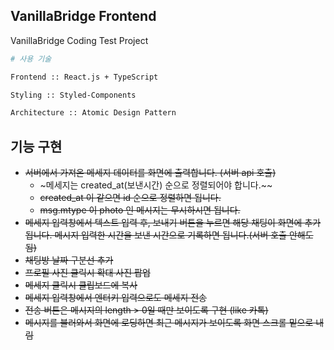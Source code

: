## VanillaBridge Frontend

VanillaBridge Coding Test Project

```bash
# 사용 기술

Frontend :: React.js + TypeScript

Styling :: Styled-Components

Architecture :: Atomic Design Pattern
```

## 기능 구현

- ~~서버에서 가져온 메세지 데이터를 화면에 출력합니다. (서버 api 호출)~~
  - ~메세지는 created_at(보낸시간) 순으로 정렬되어야 합니다.~~
  - ~~created_at 이 같으면 id 순으로 정렬하면 됩니다.~~
  - ~~msg.mtype 이 photo 인 메시지는 무시하시면 됩니다.~~
- ~~메세지 입력창에서 텍스트 입력 후, 보내기 버튼을 누르면 해당 채팅이 화면에 추가됩니다. 메시지 입력한 시간을 보낸 시간으로 기록하면 됩니다.(서버 호출 안해도 됨)~~
- ~~채팅방 날짜 구분선 추가~~
- ~~프로필 사진 클릭시 확대 사진 팝업~~
- ~~메세지 클릭시 클립보드에 복사~~
- ~~메세지 입력창에서 엔터키 입력으로도 메세지 전송~~
- ~~전송 버튼은 메시지의 length > 0일 때만 보이도록 구현 (like 카톡)~~
- ~~메시지를 불러와서 화면에 로딩하면 최근 메시지가 보이도록 화면 스크롤 밑으로 내림~~
